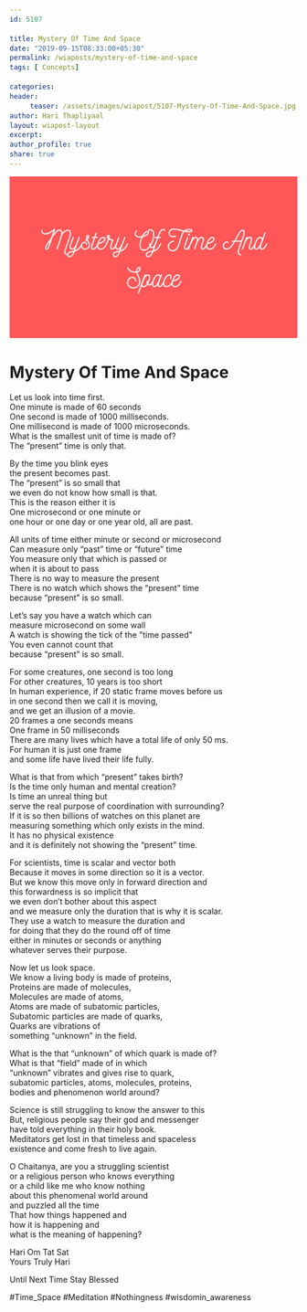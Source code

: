 ```yaml
--- 
id: 5107

title: Mystery Of Time And Space
date: "2019-09-15T08:33:00+05:30"
permalink: /wiaposts/mystery-of-time-and-space
tags: [ Concepts]    

categories: 
header:
     teaser: /assets/images/wiapost/5107-Mystery-Of-Time-And-Space.jpg
author: Hari Thapliyaal 
layout: wiapost-layout
excerpt:  
author_profile: true 
share: true 
---
```


![Mystery Of Time And Space](/assets/images/wiapost/5107-Mystery-Of-Time-And-Space.jpg)     
   
# Mystery Of Time And Space   
    
Let us look into time first.    
One minute is made of 60 seconds    
One second is made of 1000 milliseconds.    
One millisecond is made of 1000 microseconds.    
What is the smallest unit of time is made of?    
The “present” time is only that.    
    
By the time you blink eyes    
the present becomes past.    
The “present” is so small that    
we even do not know how small is that.    
This is the reason either it is    
One microsecond or one minute or    
one hour or one day or one year old, all are past.    
    
All units of time either minute or second or microsecond    
Can measure only “past” time or “future” time    
You measure only that which is passed or    
when it is about to pass    
There is no way to measure the present    
There is no watch which shows the “present” time    
because “present” is so small.    
    
Let’s say you have a watch which can    
measure microsecond on some wall    
A watch is showing the tick of the "time passed"    
You even cannot count that    
because “present” is so small.    
    
For some creatures, one second is too long    
For other creatures, 10 years is too short    
In human experience, if 20 static frame moves before us    
in one second then we call it is moving,    
and we get an illusion of a movie.    
20 frames a one seconds means    
One frame in 50 milliseconds    
There are many lives which have a total life of only 50 ms.    
For human it is just one frame    
and some life have lived their life fully.    
    
What is that from which “present” takes birth?    
Is the time only human and mental creation?    
Is time an unreal thing but    
serve the real purpose of coordination with surrounding?    
If it is so then billions of watches on this planet are    
measuring something which only exists in the mind.    
It has no physical existence    
and it is definitely not showing the “present” time.    
    
For scientists, time is scalar and vector both    
Because it moves in some direction so it is a vector.    
But we know this move only in forward direction and    
this forwardness is so implicit that    
we even don’t bother about this aspect    
and we measure only the duration that is why it is scalar.    
They use a watch to measure the duration and    
for doing that they do the round off of time    
either in minutes or seconds or anything    
whatever serves their purpose.    
    
Now let us look space.    
We know a living body is made of proteins,    
Proteins are made of molecules,    
Molecules are made of atoms,    
Atoms are made of subatomic particles,    
Subatomic particles are made of quarks,    
Quarks are vibrations of    
something “unknown” in the field.    
    
What is the that “unknown” of which quark is made of?    
What is that “field” made of in which    
“unknown” vibrates and gives rise to quark,    
subatomic particles, atoms, molecules, proteins,    
bodies and phenomenon world around?    
    
Science is still struggling to know the answer to this    
But, religious people say their god and messenger    
have told everything in their holy book.    
Meditators get lost in that timeless and spaceless    
existence and come fresh to live again.    
    
O Chaitanya, are you a struggling scientist    
or a religious person who knows everything    
or a child like me who know nothing    
about this phenomenal world around    
and puzzled all the time    
That how things happened and    
how it is happening and    
what is the meaning of happening?    
    
Hari Om Tat Sat    
Yours Truly Hari    
    
Until Next Time Stay Blessed    
    
#Time_Space #Meditation #Nothingness #wisdomin_awareness    
